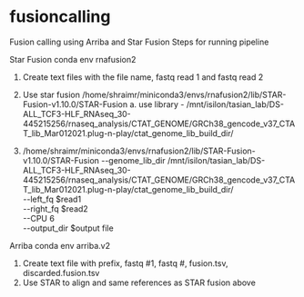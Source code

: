 # fusioncalling
Fusion calling using Arriba and Star Fusion 
Steps for running pipeline

Star Fusion 
conda env rnafusion2
1. Create text files with the file name, fastq read 1 and fastq read 2
2. Use star fusion /home/shraimr/miniconda3/envs/rnafusion2/lib/STAR-Fusion-v1.10.0/STAR-Fusion
  a. use library - /mnt/isilon/tasian_lab/DS-ALL_TCF3-HLF_RNAseq_30-445215256/rnaseq_analysis/CTAT_GENOME/GRCh38_gencode_v37_CTAT_lib_Mar012021.plug-n-play/ctat_genome_lib_build_dir/ 
  
3. /home/shraimr/miniconda3/envs/rnafusion2/lib/STAR-Fusion-v1.10.0/STAR-Fusion --genome_lib_dir /mnt/isilon/tasian_lab/DS-ALL_TCF3-HLF_RNAseq_30-445215256/rnaseq_analysis/CTAT_GENOME/GRCh38_gencode_v37_CTAT_lib_Mar012021.plug-n-play/ctat_genome_lib_build_dir/ \
            --left_fq $read1 \
            --right_fq $read2 \
            --CPU 6 \
            --output_dir $output file 


Arriba 
conda env arriba.v2
1. Create text file with prefix, fastq #1, fastq #, fusion.tsv, discarded.fusion.tsv
2. Use STAR to align and same references as STAR fusion above 




